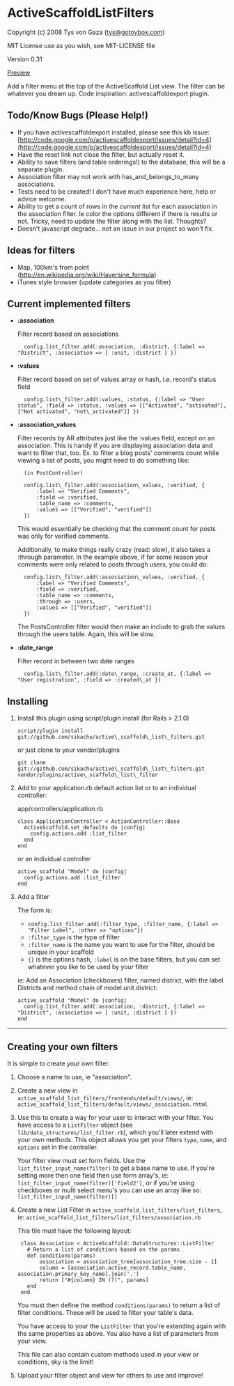 ActiveScaffoldListFilters
=========================
 Copyright (c) 2008 Tys von Gaza (tys@gotoybox.com)
 
 MIT License use as you wish, see MIT-LICENSE file
 
 Version 0.31

[Preview](http://activescaffoldlistfilters.googlecode.com/files/Picture%201.png)

Add a filter menu at the top of the ActiveScaffold List view.  The filter can be whatever you dream up.  Code inspiration: activescaffoldexport plugin.

Todo/Know Bugs (Please Help!)
-----------------------------

* If you have activescaffoldexport installed, please see this kb issue: [http://code.google.com/p/activescaffoldexport/issues/detail?id=4](http://code.google.com/p/activescaffoldexport/issues/detail?id=4)
* Have the reset link not close the filter, but actually reset it.
* Ability to save filters (and table orderings!) to the database, this will be a separate plugin.
* Association filter may not work with has_and_belongs_to_many associations.
* Tests need to be created!  I don't have much experience here, help or advice welcome.
* Ability to get a count of rows in the _current_ list for each association in the association filter.  Ie color the options different if there is results or not.  Tricky, need to update the filter along with the list.  Thoughts?
* Doesn't javascript degrade... not an issue in our project so won't fix.

Ideas for filters
-----------------

* Map, 100km's from point (http://en.wikipedia.org/wiki/Haversine_formula)
* iTunes style browser (update categories as you filter)

Current implemented filters
---------------------------

* **:association**
  
  Filter record based on associations
  
        config.list_filter.add(:association, :district, {:label => "District", :association => [ :unit, :district ] })
  
* **:values**

  Filter record based on set of values array or hash, i.e. record's status field
  
        config.list\_filter.add(:values, :status, {:label => "User status", :field => :status, :values => [["Activated", "activated"], ["Not activated", "not\_activated"]] })
  
* **:association\_values**

  Filter records by AR attributes just like the :values field, except on an association. This is handy if you are
  displaying association data and want to filter that, too. Ex. to filter a blog posts' comments count while viewing
  a list of posts, you might need to do something like:
  
        (in PostController)
        
        config.list\_filter.add(:association\_values, :verified, {
            :label => "Verified Comments",
            :field => :verified,
            :table_name => :comments,
            :values => [["Verified", "verified"]]
        })
        
  This would essentially be checking that the comment count for posts was only for verified comments.

  Additionally, to make things really crazy (read: slow), it also takes a :through parameter. In the example above, if
  for some reason your comments were only related to posts through users, you could do:
  
        config.list\_filter.add(:association\_values, :verified, {
            :label => "Verified Comments",
            :field => :verified,
            :table_name => :comments,
            :through => :users,
            :values => [["Verified", "verified"]]
        })
  
  The PostsController filter would then make an include to grab the values through the users table.
  Again, this will be slow.

* **:date\_range**

  Filter record in between two date ranges
  
        config.list\_filter.add(:date\_range, :create_at, {:label => "User registration", :field => :created\_at })


Installing
----------

1.  Install this plugin using script/plugin install (for Rails > 2.1.0)

        script/plugin install git://github.com/sikachu/active\_scaffold\_list\_filters.git

    or just clone to your vendor/plugins

        git clone git://github.com/sikachu/active\_scaffold\_list\_filters.git vendor/plugins/active\_scaffold\_list\_filter

2.  Add to your application.rb default action list or to an individual controller:

    app/controllers/application.rb

        class ApplicationController < ActionController::Base
          ActiveScaffold.set_defaults do |config|
            config.actions.add :list_filter
          end
        end

    or an individual controller

        active_scaffold "Model" do |config|
          config.actions.add :list_filter
        end

3.  Add a filter
    
    The form is:
    *   `config.list_filter.add(:filter_type, :filter_name, {:label => "Filter Label", :other => "options"})`
    *   `:filter_type` is the type of filter
    *   `:filter_name` is the name you want to use for the filter, should be unique in your scaffold
    *   `{}` is the options hash, `:label` is on the base filters, but you can set whatever you like to be used by your filter  
    
    ie: Add an Association (checkboxes) filter, named district, with the label Districts and method chain of model.unit.district:
    
        active_scaffold "Model" do |config|
          config.list_filter.add(:association, :district, {:label => "District", :association => [ :unit, :district ] })
        end

----

Creating your own filters
-------------------------

It is simple to create your own filter.

1. Choose a name to use, ie "association".
2. Create a new view in `active_scaffold_list_filters/frontends/default/views/`, ie: `active_scaffold_list_filters/default/views/_association.rhtml`

3. Use this to create a way for your user to interact with your filter.  You have access to a `ListFilter` object (see `lib/data_structures/list_filter.rb`), which you'll later extend with your own methods.  This object allows you get your filters `type`, `name`, and `options` set in the controller.

   Your filter view must set form fields. Use the `list_filter_input_name(filter)` to get a base name to use. If you're setting more then one field then use form array's, ie: `list_filter_input_name(filter)['field2']`, or if you're using checkboxes or multi select menu's you can use an array like so: `list_filter_input_name(filter)[]`
   
4. Create a new List Filter in `active_scaffold_list_filters/list_filters`, ie: `active_scaffold_list_filters/list_filters/association.rb`
   
   This file must have the following layout:

        class Association < ActiveScaffold::DataStructures::ListFilter
          # Return a list of conditions based on the params 
          def conditions(params)
        	  association = association_tree[association_tree.size - 1]
        	  column = [association.active_record.table_name, association.primary_key_name].join('.')
        	  return ["#{column} IN (?)", params]
          end
        end

    You must then define the method `conditions(params)` to return a list of filter conditions. These will be used to filter your table's data.
    
    You have access to your the `ListFilter` that you're extending again with the same properties as above. You also have a list of parameters from your view.
    
    This file can also contain custom methods used in your view or conditions, sky is the limit!
    
5. Upload your filter object and view for others to use and improve!